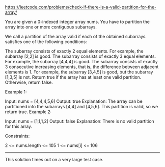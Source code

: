 https://leetcode.com/problems/check-if-there-is-a-valid-partition-for-the-array/

You are given a 0-indexed integer array nums. You have to partition the array into one or more contiguous subarrays.

We call a partition of the array valid if each of the obtained subarrays satisfies one of the following conditions:

The subarray consists of exactly 2 equal elements. For example, the subarray [2,2] is good.
The subarray consists of exactly 3 equal elements. For example, the subarray [4,4,4] is good.
The subarray consists of exactly 3 consecutive increasing elements, that is, the difference between adjacent elements is 1. For example, the subarray [3,4,5] is good, but the subarray [1,3,5] is not.
Return true if the array has at least one valid partition. Otherwise, return false.

 

Example 1:

Input: nums = [4,4,4,5,6]
Output: true
Explanation: The array can be partitioned into the subarrays [4,4] and [4,5,6].
This partition is valid, so we return true.
Example 2:

Input: nums = [1,1,1,2]
Output: false
Explanation: There is no valid partition for this array.
 

Constraints:

2 <= nums.length <= 105
1 <= nums[i] <= 106


---
This solution times out on a very large test case. 